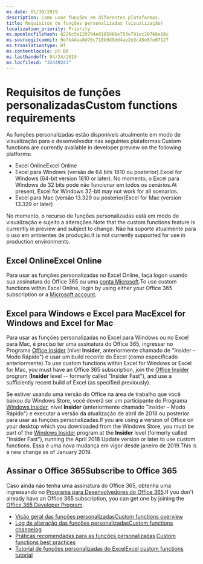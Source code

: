 ```yaml
---
ms.date: 01/30/2019
description: Como usar funções em diferentes plataformas.
title: Requisitos de funções personalizadas (visualização)
localization_priority: Priority
ms.openlocfilehash: 0226c5e129794e8105966e753e791ec20766e10c
ms.sourcegitcommit: 9e7b4daa8d76c710b9d9dd4ae2e3c45e8fe07127
ms.translationtype: HT
ms.contentlocale: pt-BR
ms.lasthandoff: 04/24/2019
ms.locfileid: "32449243"
---
```

# <a name="custom-functions-requirements"></a><span data-ttu-id="93f9c-103">Requisitos de funções personalizadas</span><span class="sxs-lookup"><span data-stu-id="93f9c-103">Custom functions requirements</span></span>

<span data-ttu-id="93f9c-104">As funções personalizadas estão disponíveis atualmente em modo de visualização para o desenvolvedor nas seguintes plataformas:</span><span class="sxs-lookup"><span data-stu-id="93f9c-104">Custom functions are currently available in developer preview on the following platforms:</span></span>

- <span data-ttu-id="93f9c-105">Excel Online</span><span class="sxs-lookup"><span data-stu-id="93f9c-105">Excel Online</span></span>
- <span data-ttu-id="93f9c-106">Excel para Windows (versão de 64 bits 1810 ou posterior).</span><span class="sxs-lookup"><span data-stu-id="93f9c-106">Excel for Windows (64-bit version 1810 or later).</span></span> <span data-ttu-id="93f9c-107">No momento, o Excel para Windows de 32 bits pode não funcionar em todos os cenários.</span><span class="sxs-lookup"><span data-stu-id="93f9c-107">At present, Excel for Windows 32-bit may not work for all scenarios.</span></span> 
- <span data-ttu-id="93f9c-108">Excel para Mac (versão 13.329 ou posterior)</span><span class="sxs-lookup"><span data-stu-id="93f9c-108">Excel for Mac (version 13.329 or later)</span></span>

<span data-ttu-id="93f9c-109">No momento, o recurso de funções personalizadas está em modo de visualização e sujeito a alterações.</span><span class="sxs-lookup"><span data-stu-id="93f9c-109">Note that the custom functions feature is currently in preview and subject to change.</span></span> <span data-ttu-id="93f9c-110">Não há suporte atualmente para o uso em ambientes de produção.</span><span class="sxs-lookup"><span data-stu-id="93f9c-110">It is not currently supported for use in production environments.</span></span>

## <a name="excel-online"></a><span data-ttu-id="93f9c-111">Excel Online</span><span class="sxs-lookup"><span data-stu-id="93f9c-111">Excel Online</span></span>
<span data-ttu-id="93f9c-112">Para usar as funções personalizadas no Excel Online, faça logon usando sua assinatura do Office 365 ou uma [conta Microsoft](https://account.microsoft.com/account).</span><span class="sxs-lookup"><span data-stu-id="93f9c-112">To use custom functions within Excel Online, login by using either your Office 365 subscription or a [Microsoft account](https://account.microsoft.com/account).</span></span> 

## <a name="excel-for-windows-and-excel-for-mac"></a><span data-ttu-id="93f9c-113">Excel para Windows e Excel para Mac</span><span class="sxs-lookup"><span data-stu-id="93f9c-113">Excel for Windows and Excel for Mac</span></span>
<span data-ttu-id="93f9c-114">Para usar as funções personalizadas no Excel para Windows ou no Excel para Mac, é preciso ter uma assinatura do Office 365, ingressar no Programa [Office Insider](https://products.office.com/office-insider) (nível **Insider**, anteriormente chamado de "Insider – Modo Rápido") e usar um build recente do Excel (como especificado anteriormente).</span><span class="sxs-lookup"><span data-stu-id="93f9c-114">To use custom functions within Excel for Windows or Excel for Mac, you must have an Office 365 subscription, join the [Office Insider](https://products.office.com/office-insider) program (**Insider** level -- formerly called "Insider Fast"), and use a sufficiently recent build of Excel (as specified previously).</span></span>

<span data-ttu-id="93f9c-115">Se estiver usando uma versão do Office na área de trabalho que você baixou da Windows Store, você deverá ser um participante do Programa [Windows Insider](https://insider.windows.com/), nível **Insider** (anteriormente chamado "Insider – Modo Rápido") e executar a versão da atualização de abril de 2018 ou posterior para usar as funções personalizadas.</span><span class="sxs-lookup"><span data-stu-id="93f9c-115">If you are using a version of Office on your desktop which you downloaded from the Windows Store, you must be part of the [Windows Insider](https://insider.windows.com/) program at the **Insider** level (formerly called "Insider Fast"), running the April 2018 Update version or later to use custom functions.</span></span> <span data-ttu-id="93f9c-116">Essa é uma nova mudança em vigor desde janeiro de 2019.</span><span class="sxs-lookup"><span data-stu-id="93f9c-116">This is a new change as of January 2019.</span></span>

## <a name="subscribe-to-office-365"></a><span data-ttu-id="93f9c-117">Assinar o Office 365</span><span class="sxs-lookup"><span data-stu-id="93f9c-117">Subscribe to Office 365</span></span>
<span data-ttu-id="93f9c-118">Caso ainda não tenha uma assinatura do Office 365, obtenha uma ingressando no [Programa para Desenvolvedores do Office 365](https://developer.microsoft.com/pt-BR/office/dev-program).</span><span class="sxs-lookup"><span data-stu-id="93f9c-118">If you don't already have an Office 365 subscription, you can get one by joining the [Office 365 Developer Program](https://developer.microsoft.com/pt-BR/office/dev-program).</span></span>


* [<span data-ttu-id="93f9c-119">Visão geral das funções personalizadas</span><span class="sxs-lookup"><span data-stu-id="93f9c-119">Custom functions overview</span></span>](custom-functions-overview.md)
* [<span data-ttu-id="93f9c-120">Log de alteração das funções personalizadas</span><span class="sxs-lookup"><span data-stu-id="93f9c-120">Custom functions changelog</span></span>](custom-functions-changelog.md)
* <span data-ttu-id="93f9c-121">[Práticas recomendadas para as funções personalizadas](custom-functions-best-practices.md).</span><span class="sxs-lookup"><span data-stu-id="93f9c-121">[Custom functions best practices](custom-functions-best-practices.md)</span></span>
* [<span data-ttu-id="93f9c-122">Tutorial de funções personalizadas do Excel</span><span class="sxs-lookup"><span data-stu-id="93f9c-122">Excel custom functions tutorial</span></span>](../tutorials/excel-tutorial-create-custom-functions.md)
